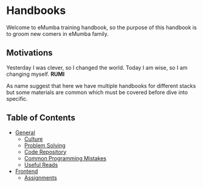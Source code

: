 # Handbooks

Welcome to eMumba training handbook, so the purpose of this handbook is to groom new comers in eMumba family.

## Motivations

Yesterday I was clever, so I changed the world. Today I am wise, so I am changing myself. **RUMI**

As name suggest that here we have multiple handbooks for different stacks but some materials are common which must be covered before dive into specific.

## Table of Contents

- [General](./General/README.md)
  - [Culture](./General/Culture.md)
  - [Problem Solving](./General/Problem%20Solving.md)
  - [Code Repository](./General/Code%20Repository.md)
  - [Common Programming Mistakes](./General/Common%20Programming%20Mistakes.md)
  - [Useful Reads](./General/Useful%20Reads.md)
- [Frontend](./Frontend/README.md)
  - [Assignments](./Frontend/Assignments/README.md)
